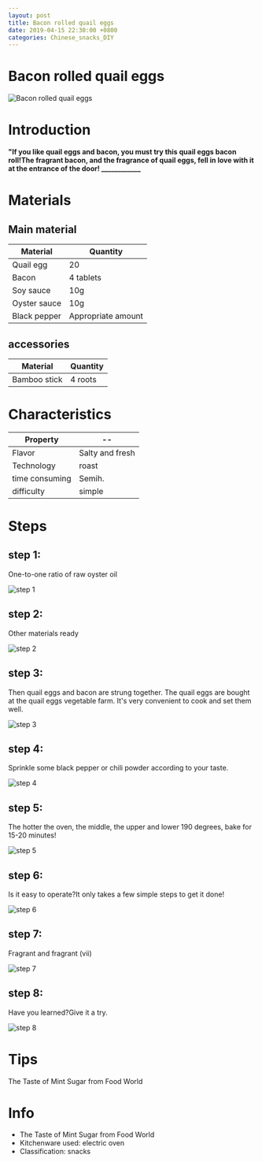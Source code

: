 ```yaml
---
layout: post
title: Bacon rolled quail eggs
date: 2019-04-15 22:30:00 +0800
categories: Chinese_snacks_DIY
---
```


# Bacon rolled quail eggs

![Bacon rolled quail eggs]({{site.baseurl}}/img/435311/435311.jpg)

# Introduction

**"If you like quail eggs and bacon, you must try this quail eggs bacon roll!The fragrant bacon, and the fragrance of quail eggs, fell in love with it at the entrance of the door! ____________**

# Materials


## Main material

Material|Quantity
--|--
Quail egg|20
Bacon|4 tablets
Soy sauce|10g
Oyster sauce|10g
Black pepper|Appropriate amount

## accessories

Material|Quantity
--|--
Bamboo stick|4 roots

# Characteristics

Property|--
--|--
Flavor|Salty and fresh
Technology|roast
time consuming|Semih.
difficulty|simple

# Steps

## step 1:

One-to-one ratio of raw oyster oil

![step 1]({{site.baseurl}}/img/435311/1.jpg)

## step 2:

Other materials ready

![step 2]({{site.baseurl}}/img/435311/2.jpg)

## step 3:

Then quail eggs and bacon are strung together. The quail eggs are bought at the quail eggs vegetable farm. It's very convenient to cook and set them well.

![step 3]({{site.baseurl}}/img/435311/3.jpg)

## step 4:

Sprinkle some black pepper or chili powder according to your taste.

![step 4]({{site.baseurl}}/img/435311/4.jpg)

## step 5:

The hotter the oven, the middle, the upper and lower 190 degrees, bake for 15-20 minutes!

![step 5]({{site.baseurl}}/img/435311/5.jpg)

## step 6:

Is it easy to operate?It only takes a few simple steps to get it done!

![step 6]({{site.baseurl}}/img/435311/6.jpg)

## step 7:

Fragrant and fragrant (vii)

![step 7]({{site.baseurl}}/img/435311/7.jpg)

## step 8:

Have you learned?Give it a try.

![step 8]({{site.baseurl}}/img/435311/8.jpg)

# Tips

The Taste of Mint Sugar from Food World

# Info

- The Taste of Mint Sugar from Food World
- Kitchenware used: electric oven
- Classification: snacks